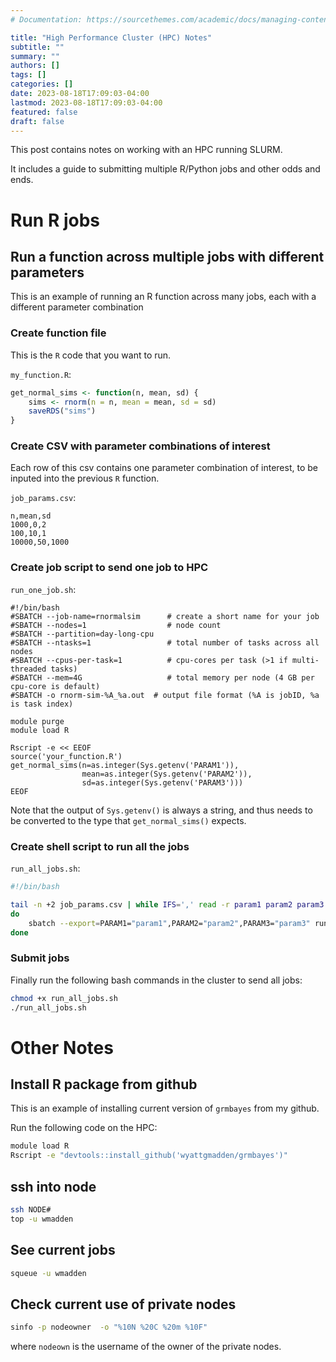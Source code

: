 ```yaml
---
# Documentation: https://sourcethemes.com/academic/docs/managing-content/

title: "High Performance Cluster (HPC) Notes"
subtitle: ""
summary: ""
authors: []
tags: []
categories: []
date: 2023-08-18T17:09:03-04:00
lastmod: 2023-08-18T17:09:03-04:00
featured: false
draft: false
---
```


This post contains notes on working with an HPC running SLURM. 

It includes a guide to submitting multiple R/Python jobs and other odds and ends.


# Run R jobs

## Run a function across multiple jobs with different parameters

This is an example of running an R function across many jobs, each with a different parameter combination


### Create function file

This is the `R` code that you want to run.

`my_function.R`:

```R
get_normal_sims <- function(n, mean, sd) {
    sims <- rnorm(n = n, mean = mean, sd = sd)
    saveRDS("sims")
}
```

### Create CSV with parameter combinations of interest

Each row of this csv contains one parameter combination of interest, to be inputed into the previous `R` function.

`job_params.csv`:
```csv
n,mean,sd
1000,0,2
100,10,1
10000,50,1000
```

### Create job script to send one job to HPC

`run_one_job.sh`:
```hpc
#!/bin/bash
#SBATCH --job-name=rnormalsim      # create a short name for your job
#SBATCH --nodes=1                  # node count
#SBATCH --partition=day-long-cpu
#SBATCH --ntasks=1                 # total number of tasks across all nodes
#SBATCH --cpus-per-task=1          # cpu-cores per task (>1 if multi-threaded tasks)
#SBATCH --mem=4G                   # total memory per node (4 GB per cpu-core is default)
#SBATCH -o rnorm-sim-%A_%a.out  # output file format (%A is jobID, %a is task index)

module purge
module load R

Rscript -e << EEOF
source('your_function.R') 
get_normal_sims(n=as.integer(Sys.getenv('PARAM1')), 
                mean=as.integer(Sys.getenv('PARAM2')),
                sd=as.integer(Sys.getenv('PARAM3')))
EEOF
```

Note that the output of `Sys.getenv()` is always a string, and thus needs to be converted to the type that `get_normal_sims()` expects.


### Create shell script to run all the jobs

`run_all_jobs.sh`:
```bash
#!/bin/bash

tail -n +2 job_params.csv | while IFS=',' read -r param1 param2 param3
do
    sbatch --export=PARAM1="param1",PARAM2="param2",PARAM3="param3" run_one_job.sh
done
```
### Submit jobs

Finally run the following bash commands in the cluster to send all jobs:

```bash
chmod +x run_all_jobs.sh
./run_all_jobs.sh
```









# Other Notes

## Install R package from github

This is an example of installing current version of `grmbayes` from my github. 

Run the following code on the HPC:

```bash
module load R
Rscript -e "devtools::install_github('wyattgmadden/grmbayes')"
```

## ssh into node

```bash
ssh NODE#
top -u wmadden
```

## See current jobs

```bash
squeue -u wmadden
```

## Check current use of private nodes

```bash
sinfo -p nodeowner  -o "%10N %20C %20m %10F"
```

where `nodeown` is the username of the owner of the private nodes. 

